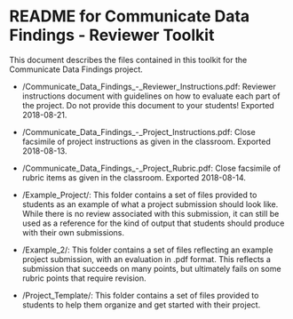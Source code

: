 # README for Communicate Data Findings - Reviewer Toolkit

This document describes the files contained in this toolkit for the Communicate
Data Findings project.

- /Communicate_Data_Findings_-_Reviewer_Instructions.pdf: Reviewer instructions
  document with guidelines on how to evaluate each part of the project. Do not
  provide this document to your students! Exported 2018-08-21.

- /Communicate_Data_Findings_-_Project_Instructions.pdf: Close facsimile of
  project instructions as given in the classroom. Exported 2018-08-13.

- /Communicate_Data_Findings_-_Project_Rubric.pdf: Close facsimile of rubric
  items as given in the classroom. Exported 2018-08-14.

- /Example_Project/: This folder contains a set of files provided to students
  as an example of what a project submission should look like. While there is
  no review associated with this submission, it can still be used as a
  reference for the kind of output that students should produce with their own
  submissions.

- /Example_2/: This folder contains a set of files reflecting an example
  project submission, with an evaluation in .pdf format. This reflects a
  submission that succeeds on many points, but ultimately fails on some rubric
  points that require revision.

- /Project_Template/: This folder contains a set of files provided to students
  to help them organize and get started with their project.
